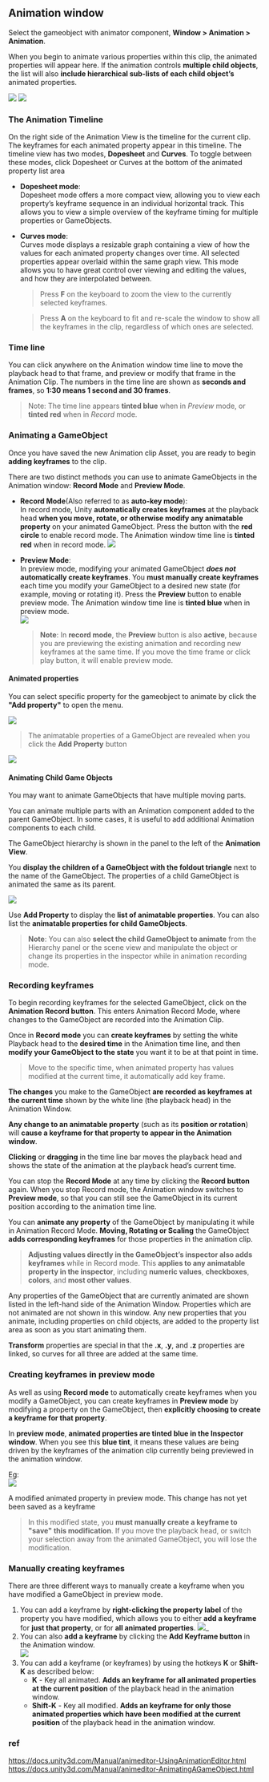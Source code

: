 ## Animation window

Select the gameobject with animator component, **Window > Animation > Animation**.

When you begin to animate various properties within this clip, the animated properties will appear here. If the animation controls **multiple child objects**, the list will also **include hierarchical sub-lists of each child object’s** animated properties. 

![](./AnimationEditorShowsSelected.jpg)
![](./AnimationWindowEmptyClip.png)


### The Animation Timeline
 
On the right side of the Animation View is the timeline for the current clip. The keyframes for each animated property appear in this timeline. 
The timeline view has two modes, **Dopesheet** and **Curves**. To toggle between these modes, click Dopesheet or Curves at the bottom of the animated property list area
  
- **Dopesheet mode**: \
  Dopesheet mode offers a more compact view, allowing you to view each property’s keyframe sequence in an individual horizontal track. This allows you to view a simple overview of the keyframe timing for multiple properties or GameObjects.  
  
- **Curves mode**: \
  Curves mode displays a resizable graph containing a view of how the values for each animated property changes over time. All selected properties appear overlaid within the same graph view. This mode allows you to have great control over viewing and editing the values, and how they are interpolated between.
  > Press **F** on the keyboard to zoom the view to the currently selected keyframes.

  > Press **A** on the keyboard to fit and re-scale the window to show all the keyframes in the clip, regardless of which ones are selected. 
  
  
### Time line
You can click anywhere on the Animation window time line to move the playback head to that frame, and preview or modify that frame in the Animation Clip. The numbers in the time line are shown as **seconds and frames**, so **1:30 means 1 second and 30 frames**.

> Note: The time line appears **tinted blue** when in _Preview_ mode, or **tinted red** when in _Record_ mode.

### Animating a GameObject

Once you have saved the new Animation clip Asset, you are ready to begin **adding keyframes** to the clip.

There are two distinct methods you can use to animate GameObjects in the Animation window: **Record Mode** and **Preview Mode**.

- **Record Mode**(Also referred to as **auto-key mode**): \
  In record mode, Unity **automatically creates keyframes** at the playback head **when you move, rotate, or otherwise modify any animatable property** on your animated GameObject. Press the button with the **red circle** to enable record mode. The Animation window time line is **tinted red** when in record mode.
  ![](./AnimationEditorControlsRecordMode.png)

- **Preview Mode**: \
  In preview mode, modifying your animated GameObject **_does not_ automatically create keyframes**. You **must manually create keyframes** each time you modify your GameObject to a desired new state (for example, moving or rotating it). Press the **Preview** button to enable preview mode. The Animation window time line is **tinted blue** when in preview mode. \
  ![](./AnimationEditorControlsPreviewMode.png)
  > **Note**: In **record mode**, the **Preview** button is also **active**, because you are previewing the existing animation and recording new keyframes at the same time. If you move the time frame or click play button, it will enable preview mode.

#### Animated properties
You can select specific property for the gameobject to animate by click the **"Add property"** to open the menu.

![](./Add_property.png)

> The animatable properties of a GameObject are revealed when you click the **Add Property** button

![](./AnimationEditorMatchesInspector.png)

#### Animating Child Game Objects
You may want to animate GameObjects that have multiple moving parts.

You can animate multiple parts with an Animation component added to the parent GameObject. In some cases, it is useful to add additional Animation components to each child.

The GameObject hierarchy is shown in the panel to the left of the **Animation View**.

You **display the children of a GameObject with the foldout triangle** next to the name of the GameObject. The properties of a child GameObject is animated the same as its parent.


![](./AnimationEditorAddCurveChildObjects.png)

Use **Add Property** to display the **list of animatable properties**. You can also list the **animatable properties for child GameObjects**.


> **Note**: You can also **select the child GameObject to animate** from the Hierarchy panel or the scene view and manipulate the object or change its properties in the inspector while in animation recording mode.


### Recording keyframes
To begin recording keyframes for the selected GameObject, click on the **Animation Record button**. This enters Animation Record Mode, where changes to the GameObject are recorded into the Animation Clip.

Once in **Record mode** you can **create keyframes** by setting the white Playback head to the **desired time** in the Animation time line, and then **modify your GameObject to the state** you want it to be at that point in time.

> Move to the specific time, when animated property has values modified at the current time, it automatically add key frame.

**The changes** you make to the GameObject **are recorded as keyframes at the current time** shown by the white line (the playback head) in the Animation Window.

**Any change to an animatable property** (such as its **position or rotation**) will **cause a keyframe for that property to appear in the Animation window**.

**Clicking** or **dragging** in the time line bar moves the playback head and shows the state of the animation at the playback head’s current time.

You can stop the **Record Mode** at any time by clicking the **Record button** again. When you stop Record mode, the Animation window switches to **Preview mode**, so that you can still see the GameObject in its current position according to the animation time line.

You can **animate any property** of the GameObject by manipulating it while in Animation Record Mode. **Moving, Rotating or Scaling** the GameObject **adds corresponding keyframes** for those properties in the animation clip. 

> **Adjusting values directly in the GameObject’s inspector also adds keyframes** while in Record mode. This **applies to any animatable property in the inspector**, including **numeric values**, **checkboxes**, **colors**, and **most other values**.

Any properties of the GameObject that are currently animated are shown listed in the left-hand side of the Animation Window. Properties which are not animated are not shown in this window. Any new properties that you animate, including properties on child objects, are added to the property list area as soon as you start animating them.

**Transform** properties are special in that the **.x**, **.y**, and **.z** properties are linked, so curves for all three are added at the same time.




### Creating keyframes in preview mode

As well as using **Record mode** to automatically create keyframes when you modify a GameObject, you can create keyframes in **Preview mode** by modifying a property on the GameObject, then **explicitly choosing to create a keyframe for that property**.

In **preview mode**, **animated properties are tinted blue in the Inspector window**. When you see this **blue tint**, it means these values are being driven by the keyframes of the animation clip currently being previewed in the animation window.

Eg: \
![](./AnimationEditorPreviewModifiedValue.png)

A modified animated property in preview mode. This change has not yet been saved as a keyframe

> In this modified state, you **must manually create a keyframe to "save" this modification**. If you move the playback head, or switch your selection away from the animated GameObject, you will lose the modification.



### Manually creating keyframes
There are three different ways to manually create a keyframe when you have modified a GameObject in preview mode.

1. You can add a keyframe by **right-clicking the property label** of the property you have modified, which allows you to either **add a keyframe** for **just that property**, or for **all animated properties**.
   ![](./Animation_window_property.png)_
2. You can also **add a keyframe** by clicking the **Add Keyframe button** in the Animation window. \
   ![](./Add_keyframe.png)
3. You can add a keyframe (or keyframes) by using the hotkeys **K** or **Shift-K** as described below:
   - **K** - Key all animated. **Adds an keyframe for all animated properties at the current position** of the playback head in the animation window.
   - **Shift-K** - Key all modified. **Adds an keyframe for only those animated properties which have been modified at the current position** of the playback head in the animation window.





### ref
https://docs.unity3d.com/Manual/animeditor-UsingAnimationEditor.html \
https://docs.unity3d.com/Manual/animeditor-AnimatingAGameObject.html

